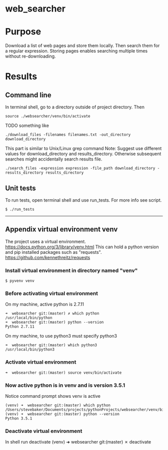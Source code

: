 # web_searcher

# Purpose
Download a list of web pages and store them locally.
Then search them for a regular expression.
Storing pages enables searching multiple times without re-downloading.

# Results

## Command line
In terminal shell, go to a directory outside of project directory.
Then

    source ./websearcher/venv/bin/activate

TODO something like

    ./download_files -filenames filenames.txt -out_directory download_directory

This part is similar to Unix/Linux grep command
Note: Suggest use different values for download_directory and results_directory.
Otherwise subsequent searches might accidentally search results file.

    ./search_files -expression expression -file_path download_directory -results_directory results_directory

## Unit tests
To run tests, open terminal shell and use run_tests. For more info see script.

    $ ./run_tests

---

## Appendix virtual environment venv

The project uses a virtual environment.  
https://docs.python.org/3/library/venv.html
This can hold a python version and pip installed packages such as "requests".
https://github.com/kennethreitz/requests

### Install virtual environment in directory named "venv"

    $ pyvenv venv

### Before activating virtual environment
On my machine, active python is 2.7.11

    ➜  websearcher git:(master) ✗ which python
    /usr/local/bin/python
    ➜  websearcher git:(master) python --version
    Python 2.7.11

On my machine, to use python3 must specify python3

    ➜  websearcher git:(master) which python3
    /usr/local/bin/python3

### Activate virtual environment
    ➜  websearcher git:(master) source venv/bin/activate

### Now active python is in venv and is version 3.5.1
Notice command prompt shows venv is active

    (venv) ➜  websearcher git:(master) which python
    /Users/stevebaker/Documents/projects/pythonProjects/websearcher/venv/bin/python
    (venv) ➜  websearcher git:(master) python --version
    Python 3.5.1

### Deactivate virtual environment
In shell run deactivate
    (venv) ➜  websearcher git:(master) ✗ deactivate
